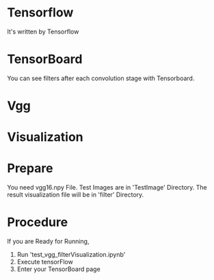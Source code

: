 # Tensorflow
  It's written by Tensorflow
# TensorBoard
  You can see filters after each convolution stage with Tensorboard.
# Vgg
# Visualization
# Prepare

  You need vgg16.npy File.
  Test Images are in 'TestImage' Directory.
  The result visualization file will be in 'filter' Directory.
# Procedure

  If you are Ready for Running,

1. Run 'test_vgg_filterVisualization.ipynb'
2. Execute tensorFlow
3. Enter your TensorBoard page
